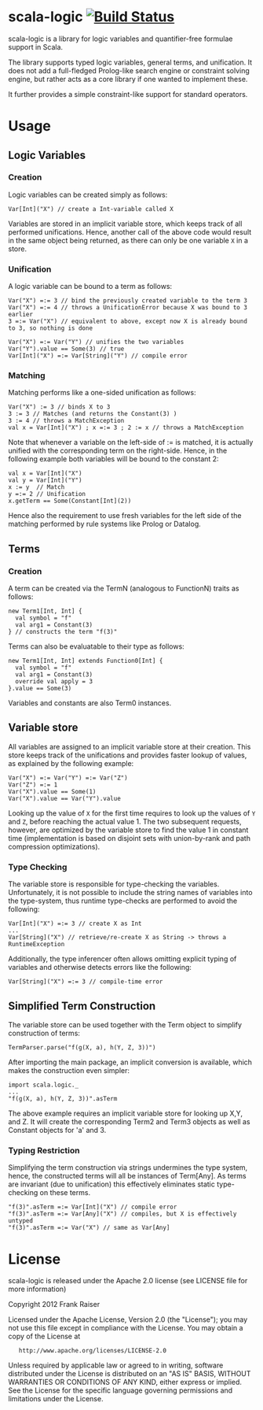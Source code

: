scala-logic [![Build Status](https://travis-ci.org/FrankRaiser/scala-logic.png)](https://travis-ci.org/FrankRaiser/scala)
===========

scala-logic is a library for logic variables and quantifier-free formulae support in Scala. 

The library supports typed logic variables, general terms, and unification. It does not
add a full-fledged Prolog-like search engine or constraint solving engine, but rather acts
as a core library if one wanted to implement these.

It further provides a simple constraint-like support for standard operators.

Usage
=====

Logic Variables
----

### Creation ###

Logic variables can be created simply as follows:

    Var[Int]("X") // create a Int-variable called X

Variables are stored in an implicit variable store, which keeps track of all performed unifications.
Hence, another call of the above code would result in the same object being returned, as there can
only be one variable `X` in a store.

### Unification ###

A logic variable can be bound to a term as follows:   

    Var("X") =:= 3 // bind the previously created variable to the term 3
    Var("X") =:= 4 // throws a UnificationError because X was bound to 3 earlier
    3 =:= Var("X") // equivalent to above, except now X is already bound to 3, so nothing is done
   
    Var("X") =:= Var("Y") // unifies the two variables
    Var("Y").value == Some(3) // true
    Var[Int]("X") =:= Var[String]("Y") // compile error
   
### Matching ###

Matching performs like a one-sided unification as follows:

    Var("X") := 3 // binds X to 3
    3 := 3 // Matches (and returns the Constant(3) )
    3 := 4 // throws a MatchException
    val x = Var[Int]("X") ; x =:= 3 ; 2 := x // throws a MatchException
    
Note that whenever a variable on the left-side of := is matched, it is actually
unified with the corresponding term on the right-side. Hence, in the following example
both variables will be bound to the constant 2:

    val x = Var[Int]("X")
    val y = Var[Int]("Y")
    x := y  // Match
    y =:= 2 // Unification
    x.getTerm == Some(Constant[Int](2)) 

Hence also the requirement to use fresh variables for the left side of the matching
performed by rule systems like Prolog or Datalog.

Terms
----

### Creation ###

A term can be created via the TermN (analogous to FunctionN) traits as follows:

    new Term1[Int, Int] {
      val symbol = "f"
      val arg1 = Constant(3)
    } // constructs the term "f(3)"
    
Terms can also be evaluatable to their type as follows:

    new Term1[Int, Int] extends Function0[Int] {
      val symbol = "f"
      val arg1 = Constant(3)
      override val apply = 3
    }.value == Some(3)
    
Variables and constants are also Term0 instances.

Variable store
----

All variables are assigned to an implicit variable store at their creation. This store keeps track
of the unifications and provides faster lookup of values, as explained by the following example:

    Var("X") =:= Var("Y") =:= Var("Z")
    Var("Z") =:= 1
    Var("X").value == Some(1)
    Var("X").value == Var("Y").value
   
Looking up the value of `X` for the first time requires to look up the values of `Y` and `Z`, before
reaching the actual value 1. The two subsequent requests, however, are optimized by the variable
store to find the value 1 in constant time (implementation is based on disjoint sets with union-by-rank
and path compression optimizations). 

### Type Checking ###

The variable store is responsible for type-checking the variables. Unfortunately, it is not possible
to include the string names of variables into the type-system, thus runtime type-checks are performed
to avoid the following:

    Var[Int]("X") =:= 3 // create X as Int
    ...
    Var[String]("X") // retrieve/re-create X as String -> throws a RuntimeException
    
Additionally, the type inferencer often allows omitting explicit typing of variables and otherwise
detects errors like the following:

    Var[String]("X") =:= 3 // compile-time error
    
Simplified Term Construction
----

The variable store can be used together with the Term object to simplify construction of terms:

    TermParser.parse("f(g(X, a), h(Y, Z, 3))")
    
After importing the main package, an implicit conversion is available, which makes the construction
even simpler:

    import scala.logic._
    ...
    "f(g(X, a), h(Y, Z, 3))".asTerm
    
The above example requires an implicit variable store for looking up X,Y, and Z. It will
create the corresponding Term2 and Term3 objects as well as Constant objects for 'a' and 3.

### Typing Restriction ###

Simplifying the term construction via strings undermines the type system, hence, the
constructed terms will all be instances of Term[Any]. As terms are invariant (due to unification)
this effectively eliminates static type-checking on these terms.

    "f(3)".asTerm =:= Var[Int]("X") // compile error
    "f(3)".asTerm =:= Var[Any]("X") // compiles, but X is effectively untyped
    "f(3)".asTerm =:= Var("X") // same as Var[Any]    

License
=======

scala-logic is released under the Apache 2.0 license (see LICENSE file for more information)

   Copyright 2012 Frank Raiser

   Licensed under the Apache License, Version 2.0 (the "License");
   you may not use this file except in compliance with the License.
   You may obtain a copy of the License at

       http://www.apache.org/licenses/LICENSE-2.0

   Unless required by applicable law or agreed to in writing, software
   distributed under the License is distributed on an "AS IS" BASIS,
   WITHOUT WARRANTIES OR CONDITIONS OF ANY KIND, either express or implied.
   See the License for the specific language governing permissions and
   limitations under the License.
